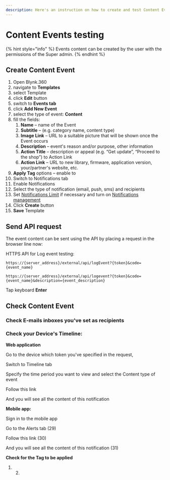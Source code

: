 ```yaml
---
description: Here's an instruction on how to create and test Content Events
---
```


# Content Events testing

{% hint style="info" %}
Events content can be created by the user with the permissions of the Super admin.
{% endhint %}

## Create Content Event

1. Open Blynk.360
2. navigate to **Templates** 
3. select Template
4. click **Edit** button
5. switch to **Events tab**
6. click **Add New Event**
7. select the type of event: **Content**
8. fill the fields:
   1. **Name** – name of the Event
   2. **Subtitle** – \(e.g. category name, content type\)
   3. **Image Link** – URL to a suitable picture that will be shown once the Event occurs 
   4. **Description** – event's reason and/or purpose, other information 
   5. **Action Title** – description or appeal \(e.g. “Get update”, “Proceed to the shop”\) to Action Link
   6. **Action Link** – URL to new library, firmware, application version, your/partner's website, etc.
9. **Apply Tag** options – enable to
10. Switch to Notifications tab 
11. Enable Notifications 
12. Select the type of notification \(email, push, sms\) and recipients
13. Set [Notifications Limit](../web-dashboard/for-developers/products/events/notification-limit.md) if necessary and turn on [Notifications management](notification-management.md)
14. Click **Create** button 
15. **Save** Template 

## **Send API request**

The event content can be sent using the API by placing a request in the browser line now:

HTTPS API for Log event testing:

`https://{server_address}/external/api/logEvent?{token}&code={event_name}`

`https://{server_address}/external/api/logevent?{token}&code={event_name}&description={event_description}`

Tap keyboard **Enter**

## **Check Content Event**

### **Check E-mails inboxes you've set as recipients**

### **Check your Device's Timeline:**

**Web application**

Go to the device which token you've specified in the request,

Switch to Timeline tab 

Specify the time period you want to view and select the Content type of event 

Follow this link 

And you will see all the content of this notification 

**Mobile app:**

Sign in to the mobile app

Go to the Alerts tab \(29\)

Follow this link \(30\)

And you will see all the content of this notification \(31\)

**Check for the Tag to be applied**

1. 2. 
